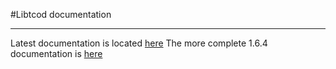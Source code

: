 #Libtcod documentation

---

Latest documentation is located [here](https://libtcod.readthedocs.io/en/latest/)
The more complete 1.6.4 documentation is [here](https://libtcod.github.io/docs/index2.html?c=true&cpp=true&cs=false&py=false&lua=false)
